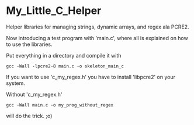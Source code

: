 # My_Little_C_Helper
Helper libraries for managing strings, dynamic arrays, and regex ala PCRE2.

Now introducing a test program with 'main.c', where all is explained on how to use the libraries.

Put everything in a directory and compile it with

<code>gcc -Wall -lpcre2-8 main.c -o skeleton_main_c</code>

If you want to use 'c_my_regex.h' you have to install 'libpcre2' on your system.

Without 'c_my_regex.h'

<code>gcc -Wall main.c -o my_prog_without_regex</code>

will do the trick. ;o)
